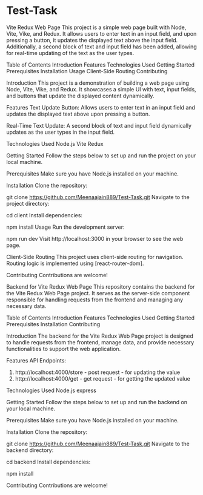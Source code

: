 # Test-Task
Vite Redux Web Page
This project is a simple web page built with Node, Vite, Vike, and Redux. It allows users to enter text in an input field, and upon pressing a button, it updates the displayed text above the input field. Additionally, a second block of text and input field has been added, allowing for real-time updating of the text as the user types.

Table of Contents
Introduction
Features
Technologies Used
Getting Started
Prerequisites
Installation
Usage
Client-Side Routing
Contributing

Introduction
This project is a demonstration of building a web page using Node, Vite, Vike, and Redux. It showcases a simple UI with text, input fields, and buttons that update the displayed content dynamically.

Features
Text Update Button: Allows users to enter text in an input field and updates the displayed text above upon pressing a button.

Real-Time Text Update: A second block of text and input field dynamically updates as the user types in the input field.

Technologies Used
Node.js
Vite
Redux

Getting Started
Follow the steps below to set up and run the project on your local machine.

Prerequisites
Make sure you have Node.js installed on your machine.

Installation
Clone the repository:

git clone https://github.com/Meenaajain889/Test-Task.git
Navigate to the project directory:

cd client
Install dependencies:

npm install
Usage
Run the development server:

npm run dev
Visit http://localhost:3000 in your browser to see the web page.

Client-Side Routing
This project uses client-side routing for navigation. Routing logic is implemented using [react-router-dom].

Contributing
Contributions are welcome!

Backend for Vite Redux Web Page
This repository contains the backend for the Vite Redux Web Page project. It serves as the server-side component responsible for handling requests from the frontend and managing any necessary data.

Table of Contents
Introduction
Features
Technologies Used
Getting Started
Prerequisites
Installation
Contributing

Introduction
The backend for the Vite Redux Web Page project is designed to handle requests from the frontend, manage data, and provide necessary functionalities to support the web application.

Features
API Endpoints: 
1. http://localhost:4000/store - post request - for updating the value
2. http://localhost:4000/get - get request - for getting the updated value

Technologies Used
Node.js
express

Getting Started
Follow the steps below to set up and run the backend on your local machine.

Prerequisites
Make sure you have Node.js installed on your machine.

Installation
Clone the repository:

git clone https://github.com/Meenaajain889/Test-Task.git
Navigate to the backend directory:

cd backend
Install dependencies:

npm install

Contributing
Contributions are welcome!
